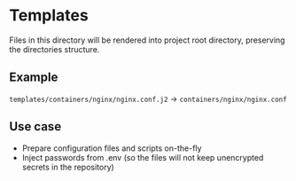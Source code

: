 Templates
=========

Files in this directory will be rendered into project root directory, preserving the directories structure.

Example
-------

`templates/containers/nginx/nginx.conf.j2` -> `containers/nginx/nginx.conf`

Use case
--------

- Prepare configuration files and scripts on-the-fly
- Inject passwords from .env (so the files will not keep unencrypted secrets in the repository)
